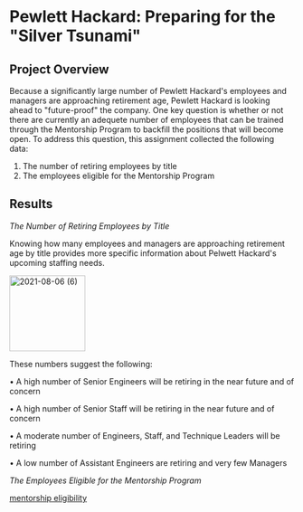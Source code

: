 # Pewlett Hackard:  Preparing for the "Silver Tsunami"

## Project Overview

Because a significantly large number of Pewlett Hackard's employees and managers are approaching retirement age, Pewlett Hackard is looking ahead to "future-proof" the company.  One key question is whether or not there are currently an adequete number of employees that can be trained through the Mentorship Program to backfill the positions that will become open. To address this question, this assignment collected the following data:

  1.  The number of retiring employees by title
  2.  The employees eligible for the Mentorship Program

## Results

_The Number of Retiring Employees by Title_

Knowing how many employees and managers are approaching retirement age by title provides more specific information about Pelwett Hackard's upcoming staffing needs.   

<img width="134" alt="2021-08-06 (6)" src="https://user-images.githubusercontent.com/84471904/128579761-bd76a443-c608-43a5-9f4f-847a73e112e5.png">

These numbers suggest the following:

•	A high number of Senior Engineers will be retiring in the near future and of concern

•	A high number of Senior Staff will be retiring in the near future and of concern

•	A moderate number of Engineers, Staff, and Technique Leaders will be retiring

•	A low number of Assistant Engineers are retiring and very few Managers

 _The Employees Eligible for the Mentorship Program_
 
 [mentorship eligibility](data/mentorship_eligibility.csv)
